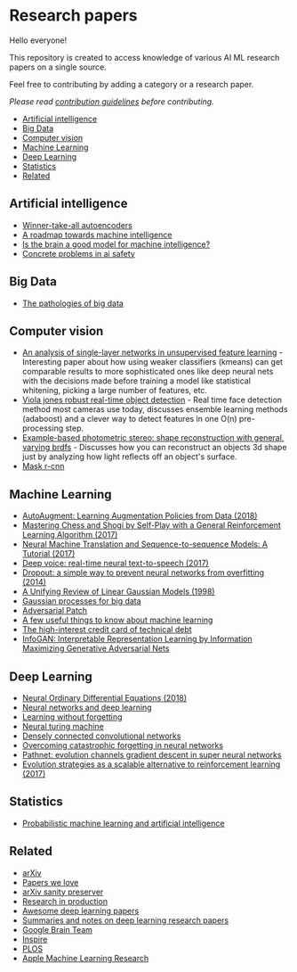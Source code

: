 # Research papers 

Hello everyone!

This repository is created to access knowledge of various AI ML research papers on a single source.

Feel free to contributing by adding a category or a research paper.

_Please read [contribution guidelines](contributing.md) before contributing._

- [Artificial intelligence](#artificial-intelligence)
- [Big Data](#big-data)
- [Computer vision](#computer-vision)
- [Machine Learning](#machine-learning)
- [Deep Learning](#deep-learning)
- [Statistics](#statistics)
- [Related](#related)

## Artificial intelligence

- [Winner-take-all autoencoders](https://arxiv.org/pdf/1409.2752.pdf)
- [A roadmap towards machine intelligence](https://arxiv.org/pdf/1511.08130.pdf)
- [Is the brain a good model for machine intelligence?](http://www.gatsby.ucl.ac.uk/%7Edemis/TuringSpecialIssue%28Nature2012%29.pdf)
- [Concrete problems in ai safety](https://arxiv.org/pdf/1606.06565.pdf)

## Big Data

- [The pathologies of big data](http://queue.acm.org/detail.cfm?id=1563874)

## Computer vision

- [An analysis of single-layer networks in unsupervised feature learning](http://ai.stanford.edu/%7Eacoates/papers/coatesleeng_aistats_2011.pdf) - Interesting paper about how using weaker classifiers (kmeans) can get comparable results to more sophisticated ones like deep neural nets with the decisions made before training a model like statistical whitening, picking a large number of features, etc.
- [Viola jones robust real-time object detection](http://www.swarthmore.edu/NatSci/mzucker1/papers/violaJones_IJCV.pdf) - Real time face detection method most cameras use today, discusses ensemble learning methods (adaboost) and a clever way to detect features in one O(n) pre-processing step.
- [Example-based photometric stereo: shape reconstruction with general, varying brdfs](http://grail.cs.washington.edu/projects/sam/HertzmannSeitzPAMI2005.pdf) - Discusses how you can reconstruct an objects 3d shape just by analyzing how light reflects off an object's surface.
- [Mask r-cnn](https://arxiv.org/abs/1703.06870)

## Machine Learning

- [AutoAugment: Learning Augmentation Policies from Data (2018)](https://arxiv.org/abs/1805.09501)
- [Mastering Chess and Shogi by Self-Play with a General Reinforcement Learning Algorithm (2017)](https://arxiv.org/abs/1712.01815)
- [Neural Machine Translation and Sequence-to-sequence Models: A Tutorial (2017)](https://arxiv.org/abs/1703.01619)
- [Deep voice: real-time neural text-to-speech (2017)](https://arxiv.org/pdf/1702.07825.pdf)
- [Dropout: a simple way to prevent neural networks from overfitting (2014)](https://www.cs.toronto.edu/~hinton/absps/JMLRdropout.pdf)
- [A Unifying Review of Linear Gaussian Models (1998)](http://mlg.eng.cam.ac.uk/zoubin/papers/lds.pdf)
- [Gaussian processes for big data](http://auai.org/uai2013/prints/papers/244.pdf)
- [Adversarial Patch](https://arxiv.org/pdf/1712.09665.pdf)
- [A few useful things to know about machine learning](http://homes.cs.washington.edu/~pedrod/papers/cacm12.pdf)
- [The high-interest credit card of technical debt](https://static.googleusercontent.com/media/research.google.com/en//pubs/archive/43146.pdf)
- [InfoGAN: Interpretable Representation Learning by Information Maximizing Generative Adversarial Nets](https://arxiv.org/pdf/1606.03657.pdf)

## Deep Learning

- [Neural Ordinary Differential Equations (2018)](https://arxiv.org/abs/1806.07366)
- [Neural networks and deep learning](http://neuralnetworksanddeeplearning.com/)
- [Learning without forgetting](https://arxiv.org/pdf/1606.09282.pdf)
- [Neural turing machine](http://en.wikipedia.org/wiki/Neural_Turing_machine)
- [Densely connected convolutional networks](https://arxiv.org/abs/1608.06993)
- [Overcoming catastrophic forgetting in neural networks](http://www.pnas.org/content/early/2017/03/13/1611835114.full.pdf)
- [Pathnet: evolution channels gradient descent in super neural networks](https://arxiv.org/pdf/1701.08734.pdf)
- [Evolution strategies as a scalable alternative to reinforcement learning (2017)](https://arxiv.org/abs/1703.03864)


## Statistics

- [Probabilistic machine learning and artificial intelligence](http://www.nature.com/nature/journal/v521/n7553/full/nature14541.html)

## Related

- [arXiv](https://arxiv.org/)
- [Papers we love](http://paperswelove.org/)
- [arXiv sanity preserver](http://www.arxiv-sanity.com/)
- [Research in production](https://github.com/evnm/research-in-production)
- [Awesome deep learning papers](https://github.com/endymecy/awesome-deeplearning-resources)
- [Summaries and notes on deep learning research papers](https://github.com/dennybritz/deeplearning-papernotes)
- [Google Brain Team](https://research.google.com/teams/brain)
- [Inspire](https://inspirehep.net)
- [PLOS](https://www.plos.org)
- [Apple Machine Learning Research](https://machinelearning.apple.com/)
